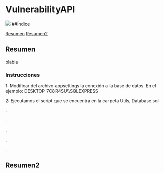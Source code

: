 <h1> VulnerabilityAPI </h1>
<img src="https://img.shields.io/badge/Framework-.NET%206-blue">
##Índice

[Resumen](#Resumen)
[Resumen2](#Resumen2)

<h2>Resumen</h2>


blabla
<h3>Instrucciones</h2>
1: Modificar del archivo appsettings la conexión a la base de datos. En el ejemplo: DESKTOP-7C8R4SU\\SQLEXPRESS

2: Ejecutamos el script que se encuentra en la carpeta Utils, Database.sql












.






.







.




.



.
<h2>Resumen2</h2>

